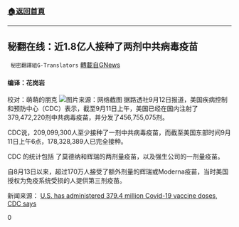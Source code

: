 ###  [:house:返回首頁](https://github.com/ourhimalayas/txt)
---


## 秘翻在线：近1.8亿人接种了两剂中共病毒疫苗
` 秘密翻譯組G-Translators` [轉載自GNews](https://gnews.org/zh-hans/1527152/)

#### 编译：花岗岩
校对：萌萌的朋克
![](https://assets.gnews.org/wp-content/uploads/2021/09/1-43.jpg)图片来源：网络截图
据路透社9月12日报道，美国疾病控制和预防中心（CDC）表示，截至9月11日上午，美国已经在国内注射了379,472,220剂中共病毒疫苗，并分发了456,755,075剂。

CDC说，209,099,300人至少接种了一剂中共病毒疫苗，而截至美国东部时间9月11日上午6点，178,328,389人已完全接种。

CDC 的统计包括 了莫德纳和辉瑞的两剂量疫苗，以及强生公司的一剂量疫苗。

自8月13日以来，超过170万人接受了额外剂量的辉瑞或Moderna疫苗，当时美国授权为免疫系统受损的人提供第三剂疫苗。

新闻来源： [U.S. has administered 379.4 million Covid-19 vaccine doses, CDC says](https://www.reuters.com/article/us-health-coronavirus-usa-cdc-idUSKBN2G70HI)

0
